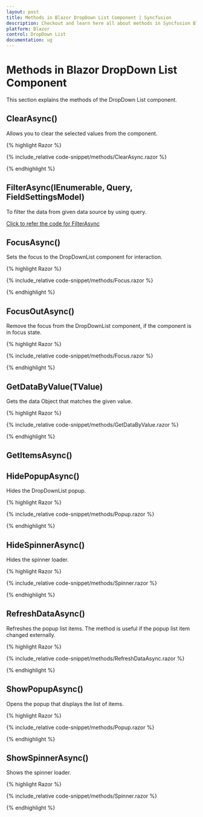 ```yaml
---
layout: post
title: Methods in Blazor DropDown List Component | Syncfusion
description: Checkout and learn here all about methods in Syncfusion Blazor DropDown List component and much more.
platform: Blazor
control: DropDown List
documentation: ug
---
```


# Methods in Blazor DropDown List Component

This section explains the methods of the DropDown List component.

## ClearAsync()

Allows you to clear the selected values from the component.

{% highlight Razor %}

{% include_relative code-snippet/methods/ClearAsync.razor %}

{% endhighlight %} 

## FilterAsync(IEnumerable<TItem>, Query, FieldSettingsModel)

To filter the data from given data source by using query.

[Click to refer the code for FilterAsync](https://blazor.syncfusion.com/documentation/dropdown-list/filtering)

## FocusAsync()

Sets the focus to the DropDownList component for interaction.

{% highlight Razor %}

{% include_relative code-snippet/methods/Focus.razor %}

{% endhighlight %} 

## FocusOutAsync()

Remove the focus from the DropDownList component, if the component is in focus state.

{% highlight Razor %}

{% include_relative code-snippet/methods/Focus.razor %}

{% endhighlight %} 

## GetDataByValue(TValue)

Gets the data Object that matches the given value.

{% highlight Razor %}

{% include_relative code-snippet/methods/GetDataByValue.razor %}

{% endhighlight %} 

## GetItemsAsync()



## HidePopupAsync()

Hides the DropDownList popup.

{% highlight Razor %}

{% include_relative code-snippet/methods/Popup.razor %}

{% endhighlight %} 

## HideSpinnerAsync()

Hides the spinner loader.

{% highlight Razor %}

{% include_relative code-snippet/methods/Spinner.razor %}

{% endhighlight %} 

## RefreshDataAsync()

Refreshes the popup list items. The method is useful if the popup list item changed externally.

{% highlight Razor %}

{% include_relative code-snippet/methods/RefreshDataAsync.razor %}

{% endhighlight %} 

## ShowPopupAsync()

Opens the popup that displays the list of items.

{% highlight Razor %}

{% include_relative code-snippet/methods/Popup.razor %}

{% endhighlight %} 

## ShowSpinnerAsync()

Shows the spinner loader.

{% highlight Razor %}

{% include_relative code-snippet/methods/Spinner.razor %}

{% endhighlight %} 


